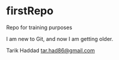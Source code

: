 firstRepo
=========

Repo for training purposes

I am new to Git, and now I am getting older.

Tarik Haddad
tar.had86@gmail.com
